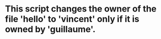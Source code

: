 # This script changes the owner of the file 'hello' to 'vincent' only if it is owned by 'guillaume'.
